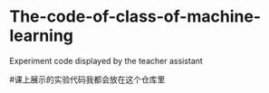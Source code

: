 # The-code-of-class-of-machine-learning
Experiment code displayed by the teacher assistant


#课上展示的实验代码我都会放在这个仓库里

